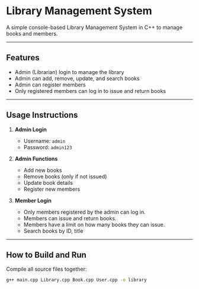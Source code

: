 # Library Management System

A simple console-based Library Management System in C++ to manage books and members.

---

## Features

- Admin (Librarian) login to manage the library
- Admin can add, remove, update, and search books
- Admin can register members
- Only registered members can log in to issue and return books

---

## Usage Instructions

1. **Admin Login**

   - Username: `admin`
   - Password: `admin123`

2. **Admin Functions**

   - Add new books
   - Remove books (only if not issued)
   - Update book details
   - Register new members

3. **Member Login**

   - Only members registered by the admin can log in.
   - Members can issue and return books.
   - Members have a limit on how many books they can issue.
   - Search books by ID, title

---

## How to Build and Run

Compile all source files together:

```bash
g++ main.cpp Library.cpp Book.cpp User.cpp -o library
